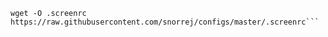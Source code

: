 ```wget -O .bashrc https://raw.githubusercontent.com/snorrej/configs/master/.bashrc
wget -O .screenrc https://raw.githubusercontent.com/snorrej/configs/master/.screenrc```
